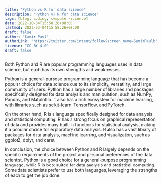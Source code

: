 ```yaml
---
title: "Python vs R for data science"
description: "Python vs R for data science"
tags: [blog, coding, computer-science]
date: 2022-10-04T15:58:26+08:00
lastmod: 2022-03-04T15:58:26+08:00
draft: false
author: "Samir Paul"
authorLink: "https://twitter.com/intent/follow?screen_name=SamirPaulb"
license: "CC BY 4.0"
draft: false
---
```



Both Python and R are popular programming languages used in data science, but each has its own strengths and weaknesses.

Python is a general-purpose programming language that has become a popular choice for data science due to its simplicity, versatility, and large community of users. Python has a large number of libraries and packages specifically designed for data analysis and manipulation, such as NumPy, Pandas, and Matplotlib. It also has a rich ecosystem for machine learning, with libraries such as scikit-learn, TensorFlow, and PyTorch.

On the other hand, R is a language specifically designed for data analysis and statistical computing. R has a strong focus on graphical representation of data and provides many built-in functions for statistical analysis, making it a popular choice for exploratory data analysis. R also has a vast library of packages for data analysis, machine learning, and visualization, such as ggplot2, dplyr, and caret.

In conclusion, the choice between Python and R largely depends on the specific requirements of the project and personal preferences of the data scientist. Python is a good choice for a general-purpose programming language, while R is best suited for data analysis and statistical computing. Some data scientists prefer to use both languages, leveraging the strengths of each to get the job done.



